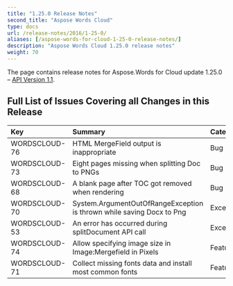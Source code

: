 ```yaml
---
title: "1.25.0 Release Notes"
second_title: "Aspose Words Cloud"
type: docs
url: /release-notes/2016/1-25-0/
aliases: [/aspose-words-for-cloud-1-25-0-release-notes/]
description: "Aspose Words Cloud 1.25.0 release notes"
weight: 70
---
```


The page contains release notes for Aspose.Words for Cloud update 1.25.0 – [API Version 1.1](http://api.aspose.com/v1.1/swagger/ui/index).

## Full List of Issues Covering all Changes in this Release

|Key|Summary|Category|
| :- | :- | :- |
|WORDSCLOUD-76 |HTML MergeField output is inappropriate |Bug |
|WORDSCLOUD-73 |Eight pages missing when splitting Doc to PNGs |Bug |
|WORDSCLOUD-68 |A blank page after TOC got removed when rendering |Bug |
|WORDSCLOUD-70 |System.ArgumentOutOfRangeException is thrown while saving Docx to Png |Exception |
|WORDSCLOUD-53 |An error has occurred during splitDocument API call |Exception |
|WORDSCLOUD-74 |Allow specifying image size in Image:Mergefield in Pixels |Feature |
|WORDSCLOUD-71 |Collect missing fonts data and install most common fonts |Feature |


